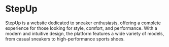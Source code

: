 # StepUp
 StepUp is a website dedicated to sneaker enthusiasts, offering a complete experience for those looking for style, comfort, and performance. With a modern and intuitive design, the platform features a wide variety of models, from casual sneakers to high-performance sports shoes.
